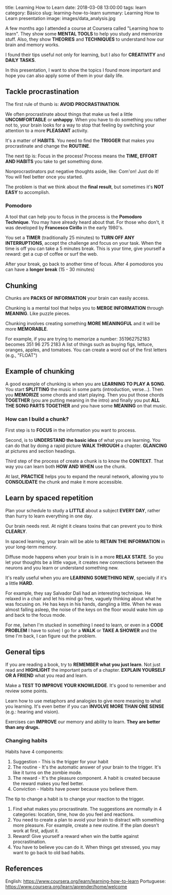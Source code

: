 title: Learning How to Learn
date: 2018-03-08 13:00:00
tags: learn
category: Básico
slug: learning-how-to-learn
summary: Learning How to Learn presentation
image: images/data_analysis.jpg

A few months ago I attended a course at Coursera called "Learning how to learn". They show some **MENTAL TOOLS** to help you study and memorize stuff. Also, they show **THEORIES** and **TECHNIQUES** to understand how our brain and memory works.

I found their tips useful not only for learning, but I also for **CREATIVITY** and **DAILY TASKS**. 

In this presentation, I want to show the topics I found more important and hope you can also apply some of them in your daily life. 

## Tackle procrastination

The first rule of thumb is: **AVOID PROCRASTINATION**.

We often procrastinate about things that make us feel a little **UNCOMFORTABLE** or **unhappy**. When you have to do something you rather not to, your brain looks for a way to stop that feeling by switching your attention to a more **PLEASANT** activity. 

It's a matter of **HABITS**. You need to find the **TRIGGER** that makes you procrastinate and change the **ROUTINE**.

The next tip is: Focus in the process! Process means the **TIME, EFFORT AND HABITS** you take to get something done. 

Nonprocrastinators put negative thoughts aside, like: Com'on! Just do it! You will feel better once you started.

The problem is that we think about the **final result**, but sometimes it's **NOT EASY** to accomplish. 



### Pomodoro

A tool that can help you to focus in the process is the **Pomodoro Technique**. You may have already heard about that. For those who don't, it was developed by **Francesco Cirillo** in the early 1980's.

You set a **TIMER** (traditionally 25 minutes) to **TURN OFF ANY INTERRUPTIONS**, accept the challenge and focus on your task. When the time is off you can take a 5 minutes break. This is your time, give yourself a reward: get a cup of coffee or surf the web.

After your break, go back to another time of focus. After 4 pomodoros you can have a **longer break** (15 - 30 minutes)


## Chunking

Chunks are **PACKS OF INFORMATION** your brain can easily access.

Chunking is a mental tool that helps you to **MERGE INFORMATION** through **MEANING**. Like puzzle pieces.

Chunking involves creating something **MORE MEANINGFUL** and it will be more **MEMORABLE**.

For example, if you are trying to memorize a number:
351962752183 becomes 351 96 275 2183
A list of things such as buying figs, lettuce, oranges, apples, and tomatoes. You can create a word out of the first letters (e.g., "FLOAT")


## Example of chunking
A good example of chunking is when you are **LEARNING TO PLAY A SONG**. You start **SPLITTING** the music in some parts (introduction, verse...). Then you **MEMORIZE** some chords and start playing. Then you put those chords **TOGETHER** (you are putting meaning in the intro) and finally you put **ALL THE SONG PARTS TOGETHER** and you have some **MEANING** on that music.


### How can I build a chunk?

First step is to **FOCUS** in the information you want to process.

Second, is to **UNDERSTAND the basic idea** of what you are learning. You can do that by doing a rapid picture **WALK THROUGH** a chapter. **GLANCING** at pictures and section headings.

Third step of the process of create a chunk is to know the **CONTEXT**. That way you can learn both **HOW AND WHEN** use the chunk.

At last, **PRACTICE** helps you to expand the neural network, allowing you to **CONSOLIDATE** the chunk and make it more accessible.


## Learn by spaced repetition

Plan your schedule to study a **LITTLE** about a subject **EVERY DAY**, rather than hurry to learn everything in one day. 

Our brain needs rest. At night it cleans toxins that can prevent you to think **CLEARLY**.

In spaced learning, your brain will be able to **RETAIN THE INFORMATION** in your long-term memory.

Diffuse mode happens when your brain is in a more **RELAX STATE**. So you let your thoughts be a little vague, it creates new connections between the neurons and you learn or understand something new.

It's really useful when you are **LEARNING SOMETHING NEW**, specially if it's a little **HARD**.

For example, they say Salvador Dalí had an interesting technique. He relaxed in a chair and let his mind go free, vaguely thinking about what he was focusing on. He has keys in his hands, dangling a little. When he was almost falling asleep, the noise of the keys on the floor would wake him up and back to the focus mode.

For me, (when I'm stucked in something I need to learn, or even in a **CODE PROBLEM** I have to solve) I go for a **WALK** or **TAKE A SHOWER** and the time I'm back, I can figure out the problem.


## General tips

If you are reading a book, try to **REMEMBER what you just learn**. Not just read and **HIGHLIGHT** the important parts of a chapter. **EXPLAIN YOURSELF OR A FRIEND** what you read and learn.

Make a **TEST TO IMPROVE YOUR KNOWLEDGE**. It's good to remember and review some points.

Learn how to use metaphors and analogies to give more meaning to what you learning. It's even better if you can **INVOLVE MORE THAN ONE SENSE** (e.g.: hearing and vision).

Exercises can **IMPROVE** our memory and ability to learn. **They are better than any drugs.**



### Changing habits

Habits have 4 components:
1. Suggestion - This is the trigger for your habit
2. The routine - It's the automatic answer of your brain to the trigger. It's like it turns on the zombie mode.
3. The reward - It's the pleasure component. A habit is created because the reward makes you feel better.
4. Conviction - Habits have power because you believe them.

The tip to change a habit is to change your reaction to the trigger.
1. Find what makes you procrastinate. The suggestions are normally in 4 categories: location, time, how do you feel and reactions.
2. You need to create a plan to avoid your brain to distract with something more pleasure. For example, create a new routine. If the plan doesn't work at first, adjust it.
3. Reward! Give yourself a reward when win the battle against procrastination.
4. You have to believe you can do it. When things get stressed, you may want to go back to old bad habits.


## References

English: https://www.coursera.org/learn/learning-how-to-learn
Portuguese: https://www.coursera.org/learn/aprender/home/welcome

